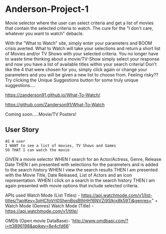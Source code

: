 
# Anderson-Project-1

Movie selector where the user can select criteria and get a list of movies that contain the selected criteria to watch. The cure for the "I don't care, whatever you want to watch" debacle.

With the "What to Watch" site, simply enter your parameters and BOOM crisis averted. What to Watch will take your selections and return a short list of Movies and/or TV Shows with your selected criteria. You no longer have to waste time thinking about a movie/TV-Show simply select your response and now you have a list of available titles within your search criteria! Don't like the 4 that were chosen for you, simply click again or change your parameters and you will be given a new list to choose from. Feeling risky?? Try clicking the Unique Suggestions button for some truly unique suggestions....


https://zanderson91.github.io/What-To-Watch/

https://github.com/Zanderson91/What-To-Watch


Coming soon.....Movie/TV Posters!



## User Story

```
AS A user
I WANT to see a list of movies, TV Shows and Games
SO THAT I can watch the movie

```
GIVEN a movie selector 
WHEN I search for an Actor/Actress, Genre, Release Date
THEN I am presented with selections for the parameters and is added to the search history
WHEN I view the search results
THEN I am presented with the Movie Title, Date Released, List of Actors and an icon representation.
WHEN I click on a search in the search history
THEN I am again presented with movie options that include selected criteria.

APIs used 
Watch Mode (List Titles) - https://api.watchmode.com/v1/list-titles/?apiKey=3qHCfoVrt0ShenBssBthHH16NVZi9SIkjx8k59Tj&genres=" +
Watch Mode (Genres)
Watch Mode (Title) - https://api.watchmode.com/v1/title/

OMDb (Open movie DataBase)- 'http://www.omdbapi.com/?i=tt3896198&apikey=8e4cfd66'


